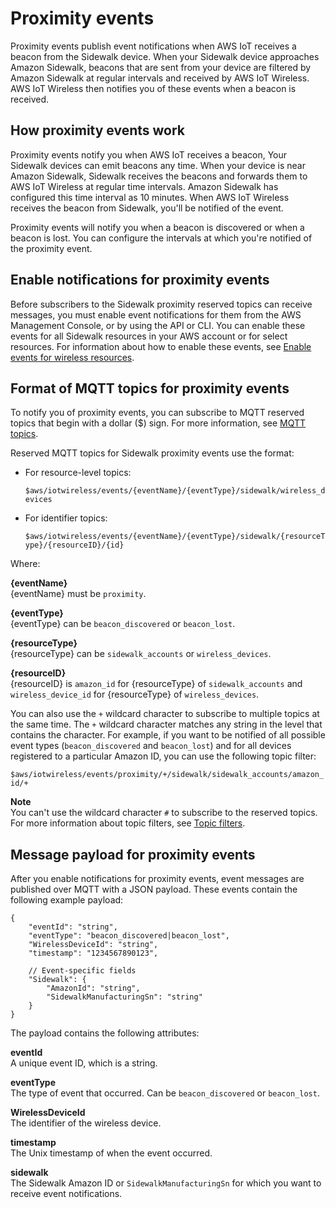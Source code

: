 # Proximity events<a name="iot-sidewalk-proximity-events"></a>

Proximity events publish event notifications when AWS IoT receives a beacon from the Sidewalk device\. When your Sidewalk device approaches Amazon Sidewalk, beacons that are sent from your device are filtered by Amazon Sidewalk at regular intervals and received by AWS IoT Wireless\. AWS IoT Wireless then notifies you of these events when a beacon is received\.

## How proximity events work<a name="iot-sidewalk-proximity-events-work"></a>

Proximity events notify you when AWS IoT receives a beacon, Your Sidewalk devices can emit beacons any time\. When your device is near Amazon Sidewalk, Sidewalk receives the beacons and forwards them to AWS IoT Wireless at regular time intervals\. Amazon Sidewalk has configured this time interval as 10 minutes\. When AWS IoT Wireless receives the beacon from Sidewalk, you'll be notified of the event\.

Proximity events will notify you when a beacon is discovered or when a beacon is lost\. You can configure the intervals at which you're notified of the proximity event\.

## Enable notifications for proximity events<a name="iot-sidewalk-proximity-events-enable"></a>

Before subscribers to the Sidewalk proximity reserved topics can receive messages, you must enable event notifications for them from the AWS Management Console, or by using the API or CLI\. You can enable these events for all Sidewalk resources in your AWS account or for select resources\. For information about how to enable these events, see [Enable events for wireless resources](iot-wireless-control-events.md)\. 

## Format of MQTT topics for proximity events<a name="iot-sidewalk-proximity-events-mqtt"></a>

To notify you of proximity events, you can subscribe to MQTT reserved topics that begin with a dollar \($\) sign\. For more information, see [MQTT topics](topics.md)\.

Reserved MQTT topics for Sidewalk proximity events use the format:
+ For resource\-level topics:

  `$aws/iotwireless/events/{eventName}/{eventType}/sidewalk/wireless_devices`
+ For identifier topics:

  `$aws/iotwireless/events/{eventName}/{eventType}/sidewalk/{resourceType}/{resourceID}/{id}`

Where:

**\{eventName\}**  
\{eventName\} must be `proximity`\.

**\{eventType\}**  
\{eventType\} can be `beacon_discovered` or `beacon_lost`\.

**\{resourceType\}**  
\{resourceType\} can be `sidewalk_accounts` or `wireless_devices`\.

**\{resourceID\}**  
\{resourceID\} is `amazon_id` for \{resourceType\} of `sidewalk_accounts` and `wireless_device_id` for \{resourceType\} of `wireless_devices`\.

You can also use the `+` wildcard character to subscribe to multiple topics at the same time\. The `+` wildcard character matches any string in the level that contains the character\. For example, if you want to be notified of all possible event types \(`beacon_discovered` and `beacon_lost`\) and for all devices registered to a particular Amazon ID, you can use the following topic filter:

`$aws/iotwireless/events/proximity/+/sidewalk/sidewalk_accounts/amazon_id/+`

**Note**  
You can't use the wildcard character `#` to subscribe to the reserved topics\. For more information about topic filters, see [Topic filters](topics.md#topicfilters)\.

## Message payload for proximity events<a name="iot-sidewalk-proximity-events-json"></a>

After you enable notifications for proximity events, event messages are published over MQTT with a JSON payload\. These events contain the following example payload:

```
{    
    "eventId": "string", 
    "eventType": "beacon_discovered|beacon_lost",
    "WirelessDeviceId": "string",
    "timestamp": "1234567890123",

    // Event-specific fields
    "Sidewalk": {
        "AmazonId": "string",
        "SidewalkManufacturingSn": "string"        
    }
}
```

The payload contains the following attributes:

**eventId**  
A unique event ID, which is a string\.

**eventType**  
The type of event that occurred\. Can be `beacon_discovered` or `beacon_lost`\.

**WirelessDeviceId**  
The identifier of the wireless device\.

**timestamp**  
The Unix timestamp of when the event occurred\.

**sidewalk**  
The Sidewalk Amazon ID or `SidewalkManufacturingSn` for which you want to receive event notifications\.